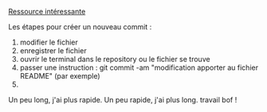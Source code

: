 
[Ressource intéressante](https://help.github.com/articles/fetching-a-remote/)

Les étapes pour créer un nouveau commit :
1. modifier le fichier
2. enregistrer le fichier
3. ouvrir le terminal dans le repository ou le fichier se trouve
4. passer une instruction : git commit -am "modification apporter au fichier README" (par exemple)
5. 
Un peu long, j'ai plus rapide.
Un peu rapide, j'ai plus long.
travail bof !

